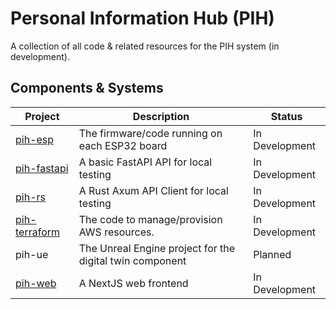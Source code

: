 # Personal Information Hub (PIH)

A collection of all code & related resources for the PIH system (in development).

## Components & Systems

| Project                                                         | Description                                            | Status        |
| ----------------------------------------------------------------- | -------------------------------------------------------- | -------------- |
| [pih-esp](https://github.com/christoff-linde/pih-esp)             | The firmware/code running on each ESP32 board            | In Development |
| [pih-fastapi](https://github.com/christoff-linde/pih-fastapi)     | A basic FastAPI API for local testing                    | In Development |
| [pih-rs](https://githuv.com/christoff-linde/pih-rs)               | A Rust Axum API Client for local testing                 | In Development |
| [pih-terraform](https://github.com/christoff-linde/pih-terraform) | The code to manage/provision AWS resources.              | In Development |
| pih-ue                                                            | The Unreal Engine project for the digital twin component | Planned        |
| [pih-web](https://github.com/christoff-linde/pih-nextjs-web)      | A NextJS web frontend                                    | In Development |
